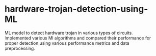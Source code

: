 # hardware-trojan-detection-using-ML
ML model to detect hardware trojan in various types of circuits. Implemented various Ml algorithms and compared their performance for proper detection using various performance metrics and data preprocessing.
